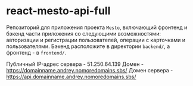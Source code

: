 # react-mesto-api-full
Репозиторий для приложения проекта `Mesto`, включающий фронтенд и бэкенд части приложения со следующими возможностями: авторизации и регистрации пользователей, операции с карточками и пользователями. Бэкенд расположите в директории `backend/`, а фронтенд - в `frontend/`. 
  
Публичный IP-адрес сервера - 51.250.64.139 Домен - https://domainname.andrey.nomoredomains.sbs/ Домен сервера - https://api.domainname.andrey.nomoredomains.sbs/
